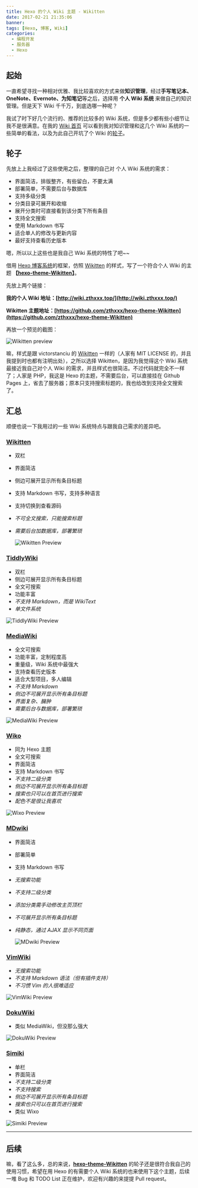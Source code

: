 ```yaml
---
title: Hexo 的个人 Wiki 主题 - Wikitten
date: 2017-02-21 21:35:06
banner:
tags: [Hexo, 博客, Wiki]
categories:
  - 编程开发
  - 服务器
  - Hexo
---
```


## 起始

一直希望寻找一种相对优雅、我比较喜欢的方式来做**知识管理**，经过**手写笔记本、OneNote、Evernote、为知笔记**等之后，选择用 **个人 Wiki 系统** 来做自己的知识管理。但是天下 Wiki 千千万，到底选哪一种呢？

我试了时下好几个流行的、推荐的比较多的 Wiki 系统，但是多少都有些小细节让我不是很满意。在我的 [Wiki 首页](http://wiki.zthxxx.top/wiki/index/) 可以看到我对知识管理和这几个 Wiki 系统的一些简单的看法，以及为此自己开坑了个 Wiki 的[轮子](https://github.com/zthxxx/hexo-theme-Wikitten)。

## 轮子

先放上上我经过了这些使用之后，整理的自己对 个人 Wiki 系统的需求：

- 界面简洁，排版整齐，有些留白，不要太满
- 部署简单，不需要后台与数据库
- 支持多级分类
- 分类目录可展开和收缩
- 展开分类时可直接看到该分类下所有条目
- 支持全文搜索
- 使用 Markdown 书写
- 适合单人的修改与更新内容
- 最好支持查看历史版本

嗯，所以以上这些也是我自己 Wiki 系统的特性了吧~~

借用 [Hexo 博客系统](https://hexo.io/)的框架，仿照 [Wikitten](https://wikitten.vizuina.com/) 的样式，写了一个符合个人 Wiki 的主题 **【[hexo-theme-Wikitten](https://github.com/zthxxx/hexo-theme-Wikitten)】**。

先放上两个链接：

**我的个人 Wiki 地址：[http://wiki.zthxxx.top/](http://wiki.zthxxx.top/)**

**Wikitten 主题地址：[https://github.com/zthxxx/hexo-theme-Wikitten](https://github.com/zthxxx/hexo-theme-Wikitten)**

再放一个预览的截图：

![Wikitten preview](./preview.jpg)

嘛，样式是跟 victorstanciu 的 [Wikitten](https://wikitten.vizuina.com/) 一样的（人家有 MIT LICENSE 的，并且我提到时也都有注明出处），之所以选择 Wikitten，是因为我觉得这个 Wiki 系统最接近我自己对个人 Wiki 的需求，并且样式也很简洁。不过代码就完全不一样了；人家是 PHP，我这是 Hexo 的主题，不需要后台，可以直接挂在 Github Pages 上，省去了服务器；原本只支持搜索标题的，我也给改到支持全文搜索了。



## 汇总

顺便也说一下我用过的一些 Wiki 系统特点与跟我自己需求的差异吧。



### **[Wikitten](https://wikitten.vizuina.com/)**

- 双栏

- 界面简洁

- 侧边可展开显示所有条目标题

- 支持 Markdown 书写，支持多种语言

- 支持切换到查看源码

- *不可全文搜索，只能搜索标题*

- *需要后台加数据库，部署繁琐*

  ![Wikitten Preview](./WikittenPreview.jpg)



### **[TiddlyWiki](http://tiddlywiki.com/)** 

- 双栏
- 侧边可展开显示所有条目标题
- 全文可搜索
- 功能丰富
- *不支持 Markdown，而是 WikiText*
- *单文件系统*


![TiddlyWiki Preview](./TiddlyWikiPreview.jpg)

### **[MediaWiki](https://www.mediawiki.org/wiki/MediaWiki)**

- 全文可搜索
- 功能丰富，定制程度高
- 重量级，Wiki 系统中最强大
- 支持查看历史版本
- 适合大型项目，多人编辑
- *不支持 Markdown*
- *侧边不可展开显示所有条目标题*
- *界面复杂、臃肿*
- *需要后台与数据库，部署繁琐*

![MediaWiki Preview](./MediaWikiPreview.jpg)



### **[Wiko](http://wzpan.github.io/hexo-theme-wixo/)**

- 同为 Hexo 主题
- 全文可搜索
- 界面简洁
- 支持 Markdown 书写
- *不支持二级分类*
- *侧边不可展开显示所有条目标题*
- *搜索也只可以在首页进行搜索*
- *配色不是很让我喜欢*

![Wixo Preview](./WixoPreview.jpg)



### **[MDwiki](www.mdwiki.net)**

- 界面简洁

- 部署简单

- 支持 Markdown 书写

- *无搜索功能*

- *不支持二级分类*

- *添加分类需手动修改主页顶栏*

- *不可展开显示所有条目标题*

- *纯静态，通过 AJAX 显示不同页面*

  ![MDwiki Preview](./MDWikiPreview.jpg)



### **[VimWiki](http://vimwiki.github.io/)**

- *无搜索功能*
- *不支持 Markdown 语法（但有插件支持）*
- *不习惯 Vim 的人很难适应*

![VimWiki Preview](./VimWikiPreview.jpg)



### **[DokuWiki](https://www.dokuwiki.org/dokuwiki#)**

- 类似 MediaWiki，但没那么强大

![DokuWiki Preview](./DokuWikiPreview.jpg)



### **[Simiki](http://simiki.org/)**

- 单栏
- 界面简洁
- *不支持二级分类*
- *不支持搜索*
- *侧边不可展开显示所有条目标题*
- *搜索也只可以在首页进行搜索*
- 类似 Wixo

![Simiki Preview](SimikiPreview.jpg)

---

## 后续

嘛，看了这么多，总的来说，**[hexo-theme-Wikitten](https://github.com/zthxxx/hexo-theme-Wikitten)** 的轮子还是很符合我自己的使用习惯，希望在用 Hexo 的有需要个人 Wiki 系统的也来使用下这个主题，后续一堆 Bug 和 TODO List 正在维护，欢迎有兴趣的来提提 Pull request。





